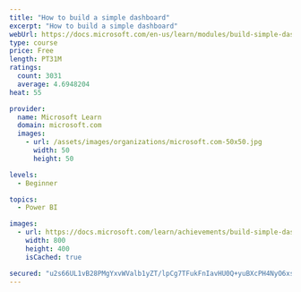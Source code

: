 ```yaml
---
title: "How to build a simple dashboard"
excerpt: "How to build a simple dashboard"
webUrl: https://docs.microsoft.com/en-us/learn/modules/build-simple-dashboard/
type: course
price: Free
length: PT31M
ratings:
  count: 3031
  average: 4.6948204
heat: 55

provider:
  name: Microsoft Learn
  domain: microsoft.com
  images:
    - url: /assets/images/organizations/microsoft.com-50x50.jpg
      width: 50
      height: 50

levels:
  - Beginner

topics:
  - Power BI

images:
  - url: https://docs.microsoft.com/learn/achievements/build-simple-dashboard-social.png
    width: 800
    height: 400
    isCached: true

secured: "u2s66UL1vB28PMgYxvWValb1yZT/lpCg7TFukFnIavHU0Q+yuBXcPH4NyO6xs+EguBKrjoEoQuXwLOh/EVkLtjAqE38xRdu4zusisxD6G4mVEJUzOpweOpVByH/d4E7G7Hmh8ufiR0vYPP2oLz1MIr6ot+NjpCSqTzhZOlV6qiCKioAklInwwHOjSaRj6Zut9gTrYsvSYQAPGKp9gGgRMFd1Iz0J2xGxx3UzwyivoHikdzNg2JHj5m5vKzYNqL8OjDG4x4Zk7GDGUXMJWBMAvQ7b1gL8WZXatOjn9Tt7UbaJfuN5OwRbkovAsPnFUNi+lPlPdzaVwLWfDajgBiVp9KyBOwDi2oh4g5zcOICYbp9SfNgKDD6V5PHxBVNLmjHP95nDLpnBtsQD6HLOVD/RSjV+2O0X/ihAMYAsLYIoiT0=;xwsBWbfPtSriaRLAwOXJ0Q=="
---
```


